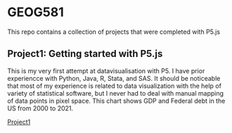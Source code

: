 # GEOG581
This repo contains a collection of projects that were completed with P5.js



## Project1: Getting started with P5.js
This is my very first attempt at datavisualisation with P5. I have prior experiencce with Python, Java, R, Stata, and SAS. It should be noticeable that most of my experience is related to data visualization with the help of variety of statistical software, but I never had to deal with manual mapping of data points in pixel space. 
This chart shows GDP and Federal debt in the US from 2000 to 2021. 


[Project1](https://editor.p5js.org/achilcoat4874/full/wjObgOpeZ)
